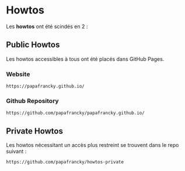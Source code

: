 # Howtos

Les __howtos__ ont été scindés en 2 :



## Public Howtos

Les howtos accessibles à tous ont été placés dans GitHub Pages.


### Website

```
https://papafrancky.github.io/
```


### Github Repository

```
https://github.com/papafrancky/papafrancky.github.io/
```



## Private Howtos

Les howtos nécessitant un accès plus restreint se trouvent  dans le repo suivant :

```
https://github.com/papafrancky/howtos-private
```